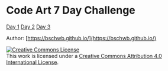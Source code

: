 # Code Art 7 Day Challenge

[Day 1](day1/index.html)
[Day 2](day2/index.html)
[Day 3](day3/index.html)

Author: [https://bschwb.github.io/](https://bschwb.github.io/)

<a rel="license" href="http://creativecommons.org/licenses/by/4.0/"><img alt="Creative Commons License" style="border-width:0" src="https://i.creativecommons.org/l/by/4.0/88x31.png" /></a><br />This work is licensed under a <a rel="license" href="http://creativecommons.org/licenses/by/4.0/">Creative Commons Attribution 4.0 International License</a>.
